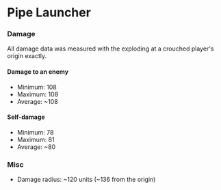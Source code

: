# Pipe Launcher

### Damage
All damage data was measured with the exploding at a crouched player's origin exactly.

#### Damage to an enemy
* Minimum: 108
* Maximum: 108
* Average: ~108

#### Self-damage
* Minimum: 78
* Maximum: 81
* Average: ~80

### Misc
* Damage radius: ~120 units (~136 from the origin)
